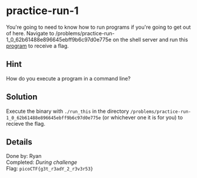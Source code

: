 # practice-run-1
You're going to need to know how to run programs if you're going to get out of here. Navigate to /problems/practice-run-1_0_62b61488e896645ebff9b6c97d0e775e on the shell server and run this [program](run_this) to receive a flag.

## Hint
How do you execute a program in a command line?

## Solution
Execute the binary with `./run_this` in the directory `/problems/practice-run-1_0_62b61488e896645ebff9b6c97d0e775e` (or whichever one it is for you) to recieve the flag.

## Details
Done by: Ryan  
Completed: *During challenge*  
Flag: `picoCTF{g3t_r3adY_2_r3v3r53}`
